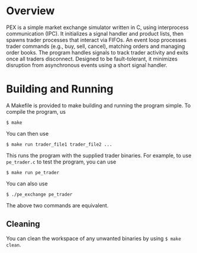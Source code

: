 # Overview
PEX is a simple market exchange simulator written in C, using interprocess communication (IPC). It initializes a signal handler and product lists, then spawns trader processes that interact via FIFOs. An event loop processes trader commands (e.g., buy, sell, cancel), matching orders and managing order books. The program handles signals to track trader activity and exits once all traders disconnect. Designed to be fault-tolerant, it minimizes disruption from asynchronous events using a short signal handler.

# Building and Running
A Makefile is provided to make building and running the program simple. To compile the program, us
```
$ make
```
You can then use 
```
$ make run trader_file1 trader_file2 ...
```
This runs the program with the supplied trader binaries. For example, to use ```pe_trader.c``` to test the program, you can use 
```
$ make run pe_trader
```
You can also use
```
$ ./pe_exchange pe_trader
```
The above two commands are equivalent.

## Cleaning
You can clean the workspace of any unwanted binaries by using ```$ make clean```.
